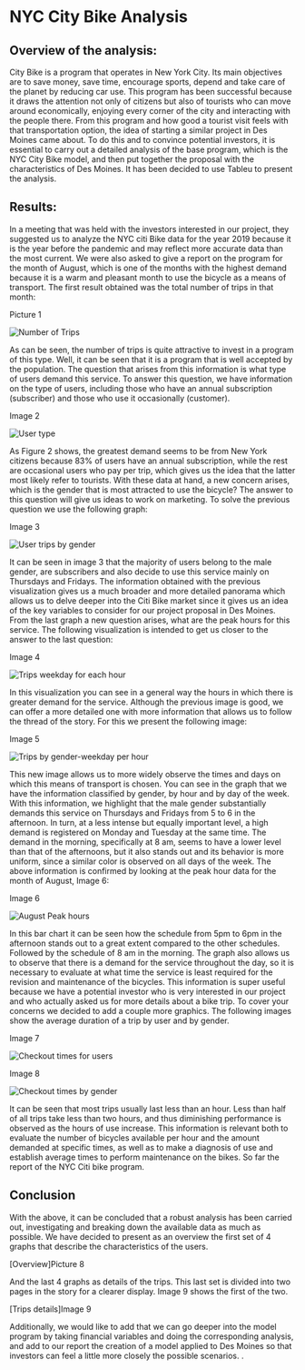 # NYC City Bike Analysis

## Overview of the analysis: 

City Bike is a program that operates in New York City. Its main objectives are to save money, save time, encourage sports, depend and take care of the planet by reducing car use. This program has been successful because it draws the attention not only of citizens but also of tourists who can move around economically, enjoying every corner of the city and interacting with the people there.
From this program and how good a tourist visit feels with that transportation option, the idea of starting a similar project in Des Moines came about. To do this and to convince potential investors, it is essential to carry out a detailed analysis of the base program, which is the NYC City Bike model, and then put together the proposal with the characteristics of Des Moines.
It has been decided to use Tableu to present the analysis.

## Results: 

In a meeting that was held with the investors interested in our project, they suggested us to analyze the NYC citi Bike data for the year 2019 because it is the year before the pandemic and may reflect more accurate data than the most current. We were also asked to give a report on the program for the month of August, which is one of the months with the highest demand because it is a warm and pleasant month to use the bicycle as a means of transport.
The first result obtained was the total number of trips in that month:

Picture 1

![Number of Trips](https://github.com/LAURYMEOW/bikesharing/blob/main/Resources/Number%20of%20Trips.png) 

As can be seen, the number of trips is quite attractive to invest in a program of this type. Well, it can be seen that it is a program that is well accepted by the population.
The question that arises from this information is what type of users demand this service. To answer this question, we have information on the type of users, including those who have an annual subscription (subscriber) and those who use it occasionally (customer).

Image 2

![User type](https://github.com/LAURYMEOW/bikesharing/blob/main/Resources/User%20type.png)

As Figure 2 shows, the greatest demand seems to be from New York citizens because 83% of users have an annual subscription, while the rest are occasional users who pay per trip, which gives us the idea that the latter most likely refer to tourists.
With these data at hand, a new concern arises, which is the gender that is most attracted to use the bicycle? The answer to this question will give us ideas to work on marketing.
To solve the previous question we use the following graph:

Image 3

![User trips by gender](https://github.com/LAURYMEOW/bikesharing/blob/main/Resources/User%20Trips%20by%20Gender%20by%20weekday.png)

It can be seen in image 3 that the majority of users belong to the male gender, are subscribers and also decide to use this service mainly on Thursdays and Fridays.
The information obtained with the previous visualization gives us a much broader and more detailed panorama which allows us to delve deeper into the Citi Bike market since it gives us an idea of ​​the key variables to consider for our project proposal in Des Moines. From the last graph a new question arises, what are the peak hours for this service.
The following visualization is intended to get us closer to the answer to the last question:

Image 4

![Trips weekday for each hour](https://github.com/LAURYMEOW/bikesharing/blob/main/Resources/Trips%20by%20weekday%20for%20each%20hour.png)

In this visualization you can see in a general way the hours in which there is greater demand for the service. Although the previous image is good, we can offer a more detailed one with more information that allows us to follow the thread of the story. For this we present the following image:

Image 5

![Trips by gender-weekday per hour](https://github.com/LAURYMEOW/bikesharing/blob/main/Resources/Trips%20by%20gender-weekdayperhour.png)

This new image allows us to more widely observe the times and days on which this means of transport is chosen. You can see in the graph that we have the information classified by gender, by hour and by day of the week. With this information, we highlight that the male gender substantially demands this service on Thursdays and Fridays from 5 to 6 in the afternoon. In turn, at a less intense but equally important level, a high demand is registered on Monday and Tuesday at the same time.
The demand in the morning, specifically at 8 am, seems to have a lower level than that of the afternoons, but it also stands out and its behavior is more uniform, since a similar color is observed on all days of the week.
The above information is confirmed by looking at the peak hour data for the month of August, Image 6:

Image 6

![August Peak hours](https://github.com/LAURYMEOW/bikesharing/blob/main/Resources/August%20peak%20hours.png)

In this bar chart it can be seen how the schedule from 5pm to 6pm in the afternoon stands out to a great extent compared to the other schedules. Followed by the schedule of 8 am in the morning. The graph also allows us to observe that there is a demand for the service throughout the day, so it is necessary to evaluate at what time the service is least required for the revision and maintenance of the bicycles.
This information is super useful because we have a potential investor who is very interested in our project and who actually asked us for more details about a bike trip. To cover your concerns we decided to add a couple more graphics. The following images show the average duration of a trip by user and by gender.

Image 7

![Checkout times for users](https://github.com/LAURYMEOW/bikesharing/blob/main/Resources/Checkout%20times%20for%20users.png)


Image 8

![Checkout times by gender](https://github.com/LAURYMEOW/bikesharing/blob/main/Resources/Checkout%20times%20for%20gender.png) 

It can be seen that most trips usually last less than an hour. Less than half of all trips take less than two hours, and thus diminishing performance is observed as the hours of use increase.
This information is relevant both to evaluate the number of bicycles available per hour and the amount demanded at specific times, as well as to make a diagnosis of use and establish average times to perform maintenance on the bikes.
So far the report of the NYC Citi bike program.

## Conclusion


With the above, it can be concluded that a robust analysis has been carried out, investigating and breaking down the available data as much as possible. We have decided to present as an overview the first set of 4 graphs that describe the characteristics of the users.

[Overview]Picture 8

And the last 4 graphs as details of the trips. This last set is divided into two pages in the story for a clearer display. Image 9 shows the first of the two.

[Trips details]Image 9

Additionally, we would like to add that we can go deeper into the model program by taking financial variables and doing the corresponding analysis, and add to our report the creation of a model applied to Des Moines so that investors can feel a little more closely the possible scenarios. .

